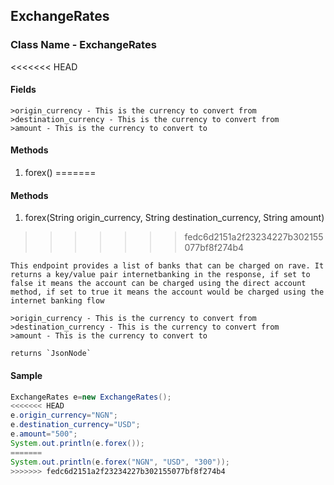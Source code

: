 ## ExchangeRates

### Class Name - ExchangeRates

<<<<<<< HEAD
#### Fields
    >origin_currency - This is the currency to convert from
    >destination_currency - This is the currency to convert from
    >amount - This is the currency to convert to

#### Methods
1. forex()
=======
#### Methods
1. forex(String origin_currency, String destination_currency, String amount)
>>>>>>> fedc6d2151a2f23234227b302155077bf8f274b4

    This endpoint provides a list of banks that can be charged on rave. It returns a key/value pair internetbanking in the response, if set to false it means the account can be charged using the direct account method, if set to true it means the account would be charged using the internet banking flow
    
    >origin_currency - This is the currency to convert from
    >destination_currency - This is the currency to convert from
    >amount - This is the currency to convert to

    returns `JsonNode`
 
#### Sample

```java
ExchangeRates e=new ExchangeRates();
<<<<<<< HEAD
e.origin_currency="NGN";
e.destination_currency="USD";
e.amount="500";
System.out.println(e.forex());
=======
System.out.println(e.forex("NGN", "USD", "300"));
>>>>>>> fedc6d2151a2f23234227b302155077bf8f274b4
```

